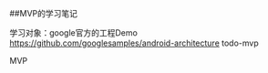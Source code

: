 ##MVP的学习笔记

学习对象：google官方的工程Demo https://github.com/googlesamples/android-architecture  todo-mvp

MVP
